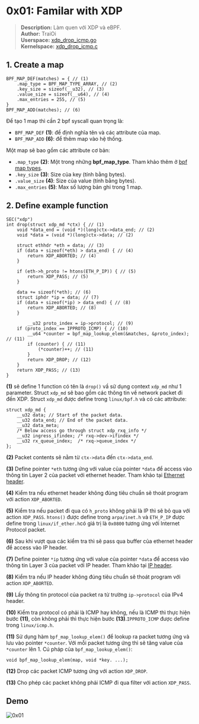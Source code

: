 # 0x01: Familar with XDP

> **Description:** Làm quen với XDP và eBPF.  
> **Author:** TraiOi  
> **Userspace:** [xdp\_drop\_icmp.go](/src/examples/xdp_drop_icmp.go)  
> **Kernelspace:** [xdp\_drop\_icmp.c](/libc/examples/xdp_drop_icmp.c)  

## 1. Create a map

```
BPF_MAP_DEF(matches) = { // (1)
	.map_type = BPF_MAP_TYPE_ARRAY, // (2)
	.key_size = sizeof(__u32), // (3)
	.value_size = sizeof(__u64), // (4)
	.max_entries = 255, // (5)
}
BPF_MAP_ADD(matches); // (6)
```

Để tạo 1 map thì cần 2 bpf syscall quan trọng là:
* `BPF_MAP_DEF` **(1)**: để định nghĩa tên và các attribute của map.
* `BPF_MAP_ADD` **(6)**: để thêm map vào hệ thống.

Một map sẽ bao gồm các attribute cơ bản:
* `.map_type` **(2)**: Một trong những **bpf_map_type**. Tham khảo thêm ở [bpf map types](/docs/bpf_map_types.md).
* `.key_size` **(3)**: Size của key (tính bằng bytes).
* `.value_size` **(4)**: Size của value (tính bằng bytes).
* `.max_entries` **(5)**: Max số lượng bản ghi trong 1 map.

## 2. Define example function

```
SEC("xdp")
int drop(struct xdp_md *ctx) { // (1)
	void *data_end = (void *)(long)ctx->data_end; // (2)
	void *data = (void *)(long)ctx->data; // (2)

	struct ethhdr *eth = data; // (3)
	if (data + sizeof(*eth) > data_end) { // (4)
		return XDP_ABORTED; // (4)
	}

	if (eth->h_proto != htons(ETH_P_IP)) { // (5)
		return XDP_PASS; // (5)
	}
    		
	data += sizeof(*eth); // (6)
	struct iphdr *ip = data; // (7)
	if (data + sizeof(*ip) > data_end) { // (8)
		return XDP_ABORTED; // (8)
   	}

    	__u32 proto_index = ip->protocol; // (9)
	if (proto_index == IPPROTO_ICMP) { // (10)
   		__u64 *counter = bpf_map_lookup_elem(&matches, &proto_index); // (11)
		if (counter) { // (11)
			(*counter)++; // (11)
		}
		return XDP_DROP; // (12)
	}
	return XDP_PASS; // (13)
}
```

**(1)** sẽ define 1 function có tên là `drop()` vầ sử dụng context `xdp_md` như 1 parameter. Struct `xdp_md` sẽ bao gồm các thông tin về network packet đi đến XDP. Struct `xdp_md` được define trong `linux/bpf.h` và có các attribute:
```
struct xdp_md {
	__u32 data; // Start of the packet data.
	__u32 data_end; // End of the packet data.
	__u32 data_meta;
	/* Below access go through struct xdp_rxq_info */
	__u32 ingress_ifindex; /* rxq->dev->ifindex */
	__u32 rx_queue_index;  /* rxq->queue_index */
};
```

**(2)** Packet contents sẽ nằm từ `ctx->data` đến `ctx->data_end`.

**(3)** Define pointer `*eth` tương ứng với value của pointer `*data` để access vào thông tin Layer 2 của packet với ethernet header. Tham khảo tại [Ethernet header](/docs/network-headers.md#layer-2).

**(4)** Kiểm tra nếu ethernet header không đúng tiêu chuẩn sẽ thoát program với action `XDP_ABORTED`.

**(5)** Kiểm tra nếu packet đi qua có `h_proto` không phải là  IP thì sẽ bỏ qua với action `XDP_PASS`. `htons()` được define trong `arpa/inet.h` và `ETH_P_IP` được define trong `linux/if_ether.h`có giá trị là `0x0800` tương ứng với Internet Protocol packet.

**(6)** Sau khi vượt qua các kiểm tra thì sẽ pass qua buffer của ethernet header để access vào IP header.

**(7)** Define pointer `*ip` tương ứng với value của pointer `*data` để access vào thông tin Layer 3 của packet với IP header. Tham khảo tại [IP header](/docs/network-headers.md#layer-3).

**(8)** Kiểm tra nếu IP header không đúng tiêu chuẩn sẽ thoát program với action `XDP_ABORTED`.

**(9)** Lấy thông tin protocol của packet ra từ trường `ip->protocol` của IPv4 header.

**(10)** Kiểm tra protocol có phải là ICMP hay không, nếu là ICMP thì thực hiện bước **(11)**, còn không phải thì thực hiện bước **(13)**.`IPPROTO_ICMP` được define trong `linux/icmp.h`.

**(11)** Sử dụng hàm `bpf_map_lookup_elem()` để lookup ra packet tương ứng và lưu vào pointer `*counter`. Với mỗi packet tương ứng thì sẽ tăng value của `*counter` lên 1. Cú pháp của `bpf_map_lookup_elem()`:
```
void bpf_map_lookup_elem(map, void *key. ...);
```

**(12)** Drop các packet ICMP tương ứng với action `XDP_DROP`.

**(13)** Cho phép các packet không phải ICMP đi qua filter với action `XDP_PASS`.

## Demo

![0x01](/docs/gif/0x01.gif)
